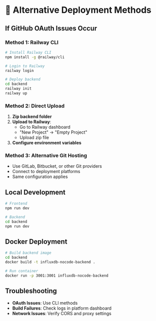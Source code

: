 # 🔧 Alternative Deployment Methods

## If GitHub OAuth Issues Occur

### Method 1: Railway CLI
```bash
# Install Railway CLI
npm install -g @railway/cli

# Login to Railway
railway login

# Deploy backend
cd backend
railway init
railway up
```

### Method 2: Direct Upload
1. **Zip backend folder**
2. **Upload to Railway**:
   - Go to Railway dashboard
   - "New Project" → "Empty Project"
   - Upload zip file
3. **Configure environment variables**

### Method 3: Alternative Git Hosting
- Use GitLab, Bitbucket, or other Git providers
- Connect to deployment platforms
- Same configuration applies

## Local Development
```bash
# Frontend
npm run dev

# Backend
cd backend
npm run dev
```

## Docker Deployment
```bash
# Build backend image
cd backend
docker build -t influxdb-nocode-backend .

# Run container
docker run -p 3001:3001 influxdb-nocode-backend
```

## Troubleshooting
- **OAuth Issues**: Use CLI methods
- **Build Failures**: Check logs in platform dashboard
- **Network Issues**: Verify CORS and proxy settings